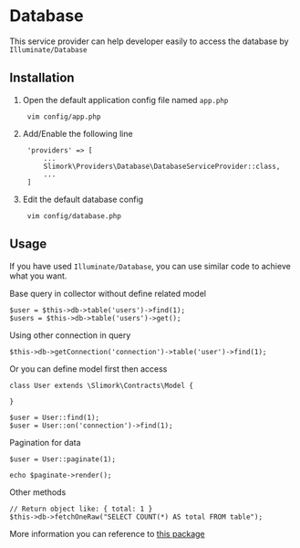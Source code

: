 # Database

This service provider can help developer easily to access the database by `Illuminate/Database`

## Installation

1. Open the default application config file named `app.php`

        vim config/app.php

2. Add/Enable the following line

        'providers' => [
            ...
            Slimork\Providers\Database\DatabaseServiceProvider::class,
            ...
        ]

3. Edit the default database config

        vim config/database.php

## Usage

If you have used `Illuminate/Database`, you can use similar code to achieve what you want.

Base query in collector without define related model

    $user = $this->db->table('users')->find(1);
    $users = $this->db->table('users')->get();

Using other connection in query

    $this->db->getConnection('connection')->table('user')->find(1);

Or you can define model first then access

    class User extends \Slimork\Contracts\Model {

    }

    $user = User::find(1);
    $user = User::on('connection')->find(1);

Pagination for data

    $user = User::paginate(1);

    echo $paginate->render();

Other methods

	// Return object like: { total: 1 }
	$this->db->fetchOneRaw("SELECT COUNT(*) AS total FROM table");

More information you can reference to [this package](https://laravel.com/docs/master/queries)
